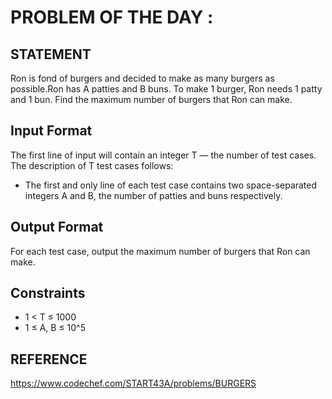 # PROBLEM OF THE DAY : 

## STATEMENT 

Ron is fond of burgers and decided to make as many burgers as possible.Ron has A patties and B buns. To make 1 burger, Ron needs 1 patty and 1 bun. Find the maximum number of burgers that Ron can make.

## Input Format
The first line of input will contain an integer T — the number of test cases.<br>
The description of T test cases follows:
* The first and only line of each test case contains two space-separated integers A and B, the number of patties and buns respectively.

## Output Format
For each test case, output the maximum number of burgers that Ron can make.

## Constraints
* 1 < T ≤ 1000
* 1 ≤ A, B ≤ 10^5

## REFERENCE 

https://www.codechef.com/START43A/problems/BURGERS
